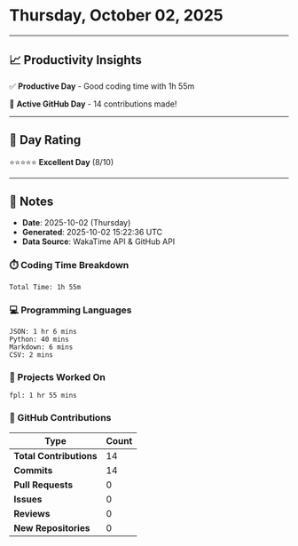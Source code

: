 # Thursday, October 02, 2025

---

## 📈 Productivity Insights

✅ **Productive Day** - Good coding time with 1h 55m

🚀 **Active GitHub Day** - 14 contributions made!

---

## 🎯 Day Rating

⭐⭐⭐⭐⭐ **Excellent Day** (8/10)

---

## 📝 Notes

- **Date**: 2025-10-02 (Thursday)
- **Generated**: 2025-10-02 15:22:36 UTC
- **Data Source**: WakaTime API & GitHub API


### ⏱️ Coding Time Breakdown

```
Total Time: 1h 55m
```

### 💻 Programming Languages

```
JSON: 1 hr 6 mins
Python: 40 mins
Markdown: 6 mins
CSV: 2 mins
```

### 📂 Projects Worked On

```
fpl: 1 hr 55 mins

```


### 🐙 GitHub Contributions

| Type | Count |
|------|-------|
| **Total Contributions** | 14 |
| **Commits** | 14 |
| **Pull Requests** | 0 |
| **Issues** | 0 |
| **Reviews** | 0 |
| **New Repositories** | 0 |

